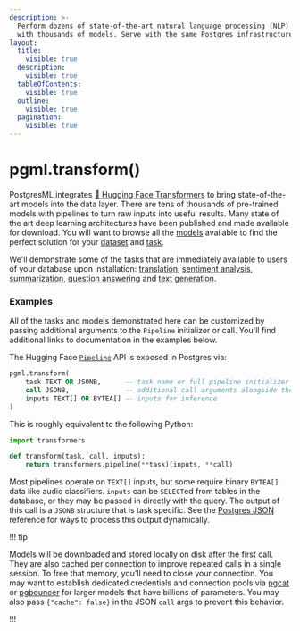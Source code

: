 ```yaml
---
description: >-
  Perform dozens of state-of-the-art natural language processing (NLP) tasks
  with thousands of models. Serve with the same Postgres infrastructure.
layout:
  title:
    visible: true
  description:
    visible: true
  tableOfContents:
    visible: true
  outline:
    visible: true
  pagination:
    visible: true
---
```


# pgml.transform()

PostgresML integrates [🤗 Hugging Face Transformers](https://huggingface.co/transformers) to bring state-of-the-art models into the data layer. There are tens of thousands of pre-trained models with pipelines to turn raw inputs into useful results. Many state of the art deep learning architectures have been published and made available for download. You will want to browse all the [models](https://huggingface.co/models) available to find the perfect solution for your [dataset](https://huggingface.co/dataset) and [task](https://huggingface.co/tasks).

We'll demonstrate some of the tasks that are immediately available to users of your database upon installation: [translation](https://github.com/postgresml/postgresml/blob/v2.7.12/pgml-dashboard/content/docs/guides/transformers/pre\_trained\_models.md#translation), [sentiment analysis](https://github.com/postgresml/postgresml/blob/v2.7.12/pgml-dashboard/content/docs/guides/transformers/pre\_trained\_models.md#sentiment-analysis), [summarization](https://github.com/postgresml/postgresml/blob/v2.7.12/pgml-dashboard/content/docs/guides/transformers/pre\_trained\_models.md#summarization), [question answering](https://github.com/postgresml/postgresml/blob/v2.7.12/pgml-dashboard/content/docs/guides/transformers/pre\_trained\_models.md#question-answering) and [text generation](https://github.com/postgresml/postgresml/blob/v2.7.12/pgml-dashboard/content/docs/guides/transformers/pre\_trained\_models.md#text-generation).

### Examples

All of the tasks and models demonstrated here can be customized by passing additional arguments to the `Pipeline` initializer or call. You'll find additional links to documentation in the examples below.

The Hugging Face [`Pipeline`](https://huggingface.co/docs/transformers/main\_classes/pipelines) API is exposed in Postgres via:

```sql
pgml.transform(
    task TEXT OR JSONB,      -- task name or full pipeline initializer arguments
    call JSONB,              -- additional call arguments alongside the inputs
    inputs TEXT[] OR BYTEA[] -- inputs for inference
)
```

This is roughly equivalent to the following Python:

```python
import transformers

def transform(task, call, inputs):
    return transformers.pipeline(**task)(inputs, **call)
```

Most pipelines operate on `TEXT[]` inputs, but some require binary `BYTEA[]` data like audio classifiers. `inputs` can be `SELECT`ed from tables in the database, or they may be passed in directly with the query. The output of this call is a `JSONB` structure that is task specific. See the [Postgres JSON](https://www.postgresql.org/docs/14/functions-json.html) reference for ways to process this output dynamically.

!!! tip

Models will be downloaded and stored locally on disk after the first call. They are also cached per connection to improve repeated calls in a single session. To free that memory, you'll need to close your connection. You may want to establish dedicated credentials and connection pools via [pgcat](https://github.com/levkk/pgcat) or [pgbouncer](https://www.pgbouncer.org/) for larger models that have billions of parameters. You may also pass `{"cache": false}` in the JSON `call` args to prevent this behavior.

!!!
